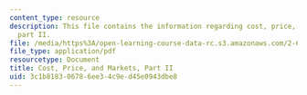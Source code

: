 ```yaml
---
content_type: resource
description: This file contains the information regarding cost, price, and markets,
  part II.
file: /media/https%3A/open-learning-course-data-rc.s3.amazonaws.com/2-627-fundamentals-of-photovoltaics-fall-2013/3c1b818306786ee34c9ed45e0943dbe8_MIT2_627F13_lec18.pdf
file_type: application/pdf
resourcetype: Document
title: Cost, Price, and Markets, Part II
uid: 3c1b8183-0678-6ee3-4c9e-d45e0943dbe8
---
```

